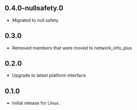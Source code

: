 ## 0.4.0-nullsafety.0

- Migrated to null safety

## 0.3.0

- Removed members that were moved to network_info_plus

## 0.2.0

* Upgrade to latest platform interface

## 0.1.0

* Initial release for Linux.

